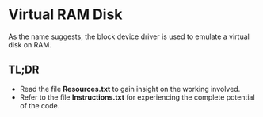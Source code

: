 # Virtual RAM Disk
As the name suggests, the block device driver is used to emulate a virtual disk on RAM.
## TL;DR 
* Read the file **Resources.txt** to gain insight on the working involved.
* Refer to the file **Instructions.txt** for experiencing the complete potential of the code.
